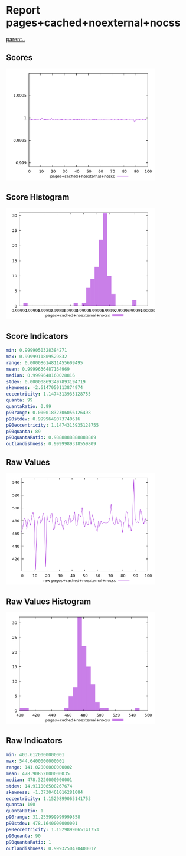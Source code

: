 # Report pages+cached+noexternal+nocss

[parent..](./..)  


## Scores

![score](./score.png)  

## Score Histogram

![hist](./hist.png)  

## Score Indicators

```yaml
min: 0.9999050328384271
max: 0.9999911809529832
range: 0.00008614811455609495
mean: 0.9999636487164969
median: 0.9999648160028816
stdev: 0.000008693497893194719
skewness: -2.6147050113874974
eccentricity: 1.1474313935128755
quanta: 99
quantaRatio: 0.99
p90range: 0.00001832306056126498
p90stdev: 0.9999649073740616
p90eccentricity: 1.1474313935128755
p90quanta: 89
p90quantaRatio: 0.9888888888888889
outlandishness: 0.9999989318559809

```

## Raw Values

![raw](./raw.png)  

## Raw Values Histogram

![raw hist](./raw_hist.png)  

## Raw Indicators

```yaml
min: 403.6120000000001
max: 544.6400000000001
range: 141.02800000000002
mean: 478.90852000000035
median: 478.3220000000001
stdev: 14.911006508267674
skewness: -1.3730461016281084
eccentricity: 1.1529899065141753
quanta: 100
quantaRatio: 1
p90range: 31.255999999999858
p90stdev: 478.1640000000001
p90eccentricity: 1.1529899065141753
p90quanta: 90
p90quantaRatio: 1
outlandishness: 0.9993250470400017

```

<style>
  img {
    max-width: 80%;
  }
</style>
      
